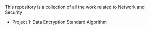This repository is a collection of all the work related to Network and Security

* Project 1: Data Encryption Standard Algorithm

